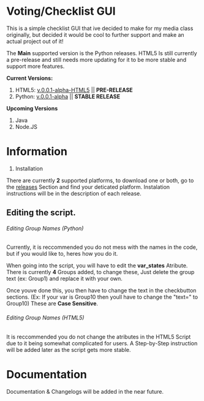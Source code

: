 # Voting/Checklist GUI

This is a simple checklist GUI that ive decided to make for my media class originally, but decided it would be cool to further support and make an actual project out of it! 

The **Main** supported version is the Python releases. HTML5 Is still currently a pre-release and still needs more updating for it to be more stable and support more features.  

**Current Versions:**
1. HTML5: [v.0.0.1-alpha-HTML5](https://github.com/ConnBots/PythonVoting-ChecklistGUI/releases/tag/v.0.0.1-Alpha-HTML5) || **PRE-RELEASE**
2. Python: [v.0.0.1-alpha](https://github.com/ConnBots/PythonVoting-ChecklistGUI/releases/tag/v.0.0.1-Alpha) || **STABLE RELEASE**

**Upcoming Versions** 
1. Java 
2. Node.JS 

# Information 
   1. Installation 

   There are currently **2** supported platforms, to download one or both, go to the [releases](https://github.com/ConnBots/Voting-ChecklistGUI/releases) Section and find your deticated platform. Instalation instructions will be in the description of each release.  

   ## Editing the script. 

   ######  Editing Group Names (Python) 

   Currently, it is reccommended you do not mess with the names in the code, but if you would like to, heres how you do it. 

   When going into the script, you will have to edit the **var_states** Atribute. There is currently **4** Groups added, to change these, Just delete the group text (ex: Group1) and replace it with your own. 

   Once youve done this, you then have to change the text in the checkbutton sections. (Ex: If your var is Group10 then youll have to change the "text=" to Group10) These are **Case Sensitive**. 

   ###### Editing Group Names (HTML5)

   It is reccommended you do not change the atributes in the HTML5 Script due to it being somewhat complicated for users. A Step-by-Step instruction will be added later as the script gets more stable. 

# Documentation 

Documentation & Changelogs will be added in the near future. 